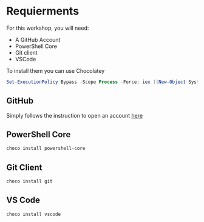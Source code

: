 # Requierments 

For this workshop, you will need: 

* A GitHub Account
* PowerShell Core
* Git client
* VSCode

To install them you can use Chocolatey 

```powershell
Set-ExecutionPolicy Bypass -Scope Process -Force; iex ((New-Object System.Net.WebClient).DownloadString('https://chocolatey.org/install.ps1'))
```

## GitHub

Simply follows the instruction to open an account [here](https://github.com/join?source=header-home)

## PowerShell Core

```powershell
choco install powershell-core
```

## Git Client

```powershell
choco install git
```

## VS Code

```powershell
choco install vscode
```